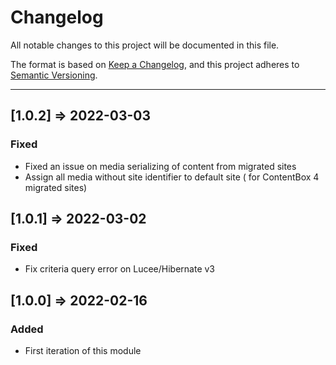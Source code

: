 # Changelog

All notable changes to this project will be documented in this file.

The format is based on [Keep a Changelog](https://keepachangelog.com/en/1.0.0/),
and this project adheres to [Semantic Versioning](https://semver.org/spec/v2.0.0.html).

----
## [1.0.2] => 2022-03-03

### Fixed

* Fixed an issue on media serializing of content from migrated sites
* Assign all media without site identifier to default site ( for ContentBox 4 migrated sites)
## [1.0.1] => 2022-03-02

### Fixed

* Fix criteria query error on Lucee/Hibernate v3

## [1.0.0] => 2022-02-16

### Added

* First iteration of this module